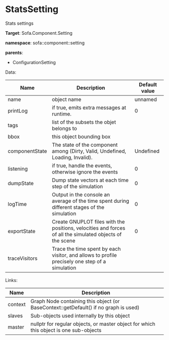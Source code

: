 # StatsSetting

Stats settings


__Target__: Sofa.Component.Setting

__namespace__: sofa::component::setting

__parents__: 
- ConfigurationSetting

Data: 

<table>
<thead>
    <tr>
        <th>Name</th>
        <th>Description</th>
        <th>Default value</th>
    </tr>
</thead>
<tbody>
	<tr>
		<td>name</td>
		<td>
object name
</td>
		<td>unnamed</td>
	</tr>
	<tr>
		<td>printLog</td>
		<td>
if true, emits extra messages at runtime.
</td>
		<td>0</td>
	</tr>
	<tr>
		<td>tags</td>
		<td>
list of the subsets the objet belongs to
</td>
		<td></td>
	</tr>
	<tr>
		<td>bbox</td>
		<td>
this object bounding box
</td>
		<td></td>
	</tr>
	<tr>
		<td>componentState</td>
		<td>
The state of the component among (Dirty, Valid, Undefined, Loading, Invalid).
</td>
		<td>Undefined</td>
	</tr>
	<tr>
		<td>listening</td>
		<td>
if true, handle the events, otherwise ignore the events
</td>
		<td>0</td>
	</tr>
	<tr>
		<td>dumpState</td>
		<td>
Dump state vectors at each time step of the simulation
</td>
		<td>0</td>
	</tr>
	<tr>
		<td>logTime</td>
		<td>
Output in the console an average of the time spent during different stages of the simulation
</td>
		<td>0</td>
	</tr>
	<tr>
		<td>exportState</td>
		<td>
Create GNUPLOT files with the positions, velocities and forces of all the simulated objects of the scene
</td>
		<td>0</td>
	</tr>
	<tr>
		<td>traceVisitors</td>
		<td>
Trace the time spent by each visitor, and allows to profile precisely one step of a simulation
</td>
		<td></td>
	</tr>

</tbody>
</table>

Links: 

| Name | Description |
| ---- | ----------- |
|context|Graph Node containing this object (or BaseContext::getDefault() if no graph is used)|
|slaves|Sub-objects used internally by this object|
|master|nullptr for regular objects, or master object for which this object is one sub-objects|



